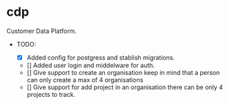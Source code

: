 # cdp
Customer Data Platform. 

- TODO: 

    - [x] Added config for postgress and stablish migrations. 
    - [] Added user login and middelware for auth.
    - [] Give support to create an organisation keep in mind that a person can only create a max of 4 organisations 
    - [] Give support for add project in an organisation there can be only 4 projects to track.
